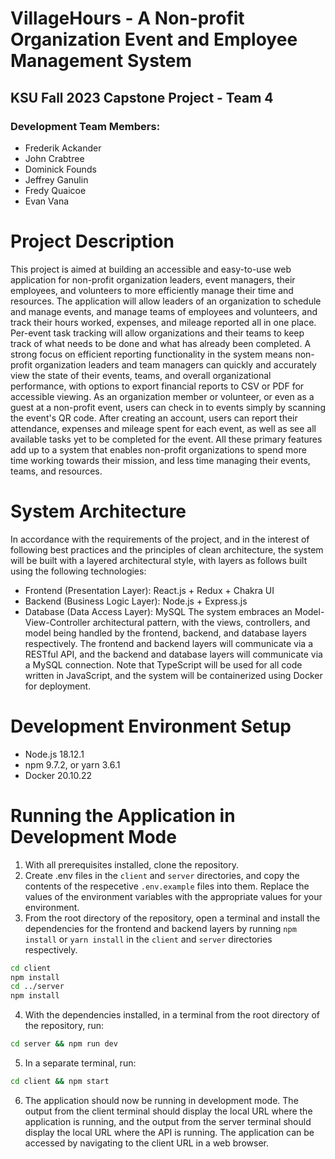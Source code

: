 # VillageHours - A Non-profit Organization Event and Employee Management System
## KSU Fall 2023 Capstone Project - Team 4
### Development Team Members:
- Frederik Ackander
- John Crabtree
- Dominick Founds
- Jeffrey Ganulin
- Fredy Quaicoe
- Evan Vana

# Project Description
This project is aimed at building an accessible and easy-to-use web application for non-profit organization leaders, event managers, their employees, and volunteers to more efficiently manage their time and resources. The application will allow leaders of an organization to schedule and manage events, and manage teams of employees and volunteers, and track their hours worked, expenses, and mileage reported all in one place. Per-event task tracking will allow organizations and their teams to keep track of what needs to be done and what has already been completed. A strong focus on efficient reporting functionality in the system means non-profit organization leaders and team managers can quickly and accurately view the state of their events, teams, and overall organizational performance, with options to export financial reports to CSV or PDF for accessible viewing. As an organization member or volunteer, or even as a guest at a non-profit event, users can check in to events simply by scanning the event's QR code. After creating an account, users can report their attendance, expenses and mileage spent for each event, as well as see all available tasks yet to be completed for the event. All these primary features add up to a system that enables non-profit organizations to spend more time working towards their mission, and less time managing their events, teams, and resources. 

# System Architecture
In accordance with the requirements of the project, and in the interest of following best practices and the principles of clean architecture, the system will be built with a layered architectural style, with layers as follows built using the following technologies:
- Frontend (Presentation Layer): React.js + Redux + Chakra UI
- Backend (Business Logic Layer): Node.js + Express.js
- Database (Data Access Layer): MySQL
The system embraces an Model-View-Controller architectural pattern, with the views, controllers, and model being handled by the frontend, backend, and database layers respectively. The frontend and backend layers will communicate via a RESTful API, and the backend and database layers will communicate via a MySQL connection.
Note that TypeScript will be used for all code written in JavaScript, and the system will be containerized using Docker for deployment.

# Development Environment Setup
- Node.js 18.12.1
- npm 9.7.2, or yarn 3.6.1
- Docker 20.10.22

# Running the Application in Development Mode
1. With all prerequisites installed, clone the repository.
2. Create .env files in the `client` and `server` directories, and copy the contents of the respecetive `.env.example` files into them. Replace the values of the environment variables with the appropriate values for your environment.
3. From the root directory of the repository, open a terminal and install the dependencies for the frontend and backend layers by running `npm install` or `yarn install` in the `client` and `server` directories respectively.
```bash
cd client
npm install
cd ../server
npm install
```
4. With the dependencies installed, in a terminal from the root directory of the repository, run:
```bash
cd server && npm run dev
```
5. In a separate terminal, run:
```bash
cd client && npm start
```
6. The application should now be running in development mode. The output from the client terminal should display the local URL where the application is running, and the output from the server terminal should display the local URL where the API is running. The application can be accessed by navigating to the client URL in a web browser.
